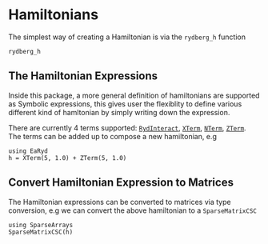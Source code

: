# Hamiltonians

The simplest way of creating a Hamiltonian is via the `rydberg_h`
function

```@docs
rydberg_h
```

## The Hamiltonian Expressions

Inside this package, a more general definition of hamiltonians
are supported as Symbolic expressions, this
gives user the flexiblity to define various different kind of
hamltonian by simply writing down the expression.

There are currently 4 terms supported: [`RydInteract`](@ref),
[`XTerm`](@ref), [`NTerm`](@ref), [`ZTerm`](@ref). The terms
can be added up to compose a new hamiltonian, e.g

```@repl hamiltonian
using EaRyd
h = XTerm(5, 1.0) + ZTerm(5, 1.0)
```


## Convert Hamiltonian Expression to Matrices

The Hamiltonian expressions can be converted to matrices
via type conversion, e.g we can convert the above hamiltonian
to a `SparseMatrixCSC`

```@repl hamiltonian
using SparseArrays
SparseMatrixCSC(h)
```
